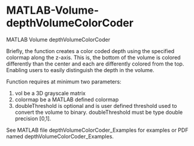 # MATLAB-Volume-depthVolumeColorCoder

MATLAB Volume depthVolumeColorCoder

Briefly, the function creates a color coded depth using the specified colormap along the 
z-axis. This is, the bottom of the volume is colored differently than the 
center and each are differently colored from the top. Enabling users to easily
distinguish the depth in the volume. 

Function requires at minimum two parameters:
1. vol be a 3D grayscale matrix 
2. colormap be a MATLAB defined colormap 
3. doubleThreshold is optional and is user defined threshold used to
convert the volume to binary. doubleThreshold must be type double
precision [0,1].

See MATLAB file depthVolumeColorCoder_Examples for examples or PDF named depthVolumeColorCoder_Examples.
